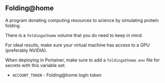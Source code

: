 ## Folding@home
A program donating computing resources to science by simulating protein folding.

There is a `foldingathome` volume that you do need to keep in mind.

For ideal results, make sure your virtual machine has access to a GPU (preferably NVIDIA).

When deploying in Portainer, make sure to add a `foldingathome.env` file for secrets with this variable set:
- `ACCOUNT_TOKEN` - Folding@home login token